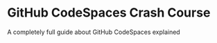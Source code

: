 # GitHub CodeSpaces Crash Course
A completely full guide about GitHub CodeSpaces explained



```




```
```




```

```




```


















